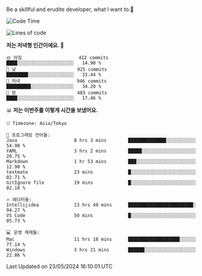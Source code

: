 Be a skillful and erudite developer, what I want to.👶

<!--START_SECTION:waka-->
![Code Time](http://img.shields.io/badge/Code%20Time-825%20hrs%2055%20mins-blue)

![Lines of code](https://img.shields.io/badge/%EC%A0%80%EB%8A%94%20%EC%97%AC%ED%83%9C%EA%B9%8C%EC%A7%80%20-2.1%20million%20%EC%A4%84%EC%9D%98%20%EC%BD%94%EB%93%9C%EB%A5%BC%20%EC%9E%91%EC%84%B1%ED%96%88%EC%96%B4%EC%9A%94.-blue)

**저는 저녁형 인간이에요. 🦉** 

```text
🌞 아침                     412 commits         ████░░░░░░░░░░░░░░░░░░░░░   14.90 % 
🌆 낮　                     925 commits         ████████░░░░░░░░░░░░░░░░░   33.44 % 
🌃 저녁                     946 commits         █████████░░░░░░░░░░░░░░░░   34.20 % 
🌙 밤　                     483 commits         ████░░░░░░░░░░░░░░░░░░░░░   17.46 % 
```


📊 **저는 이번주를 이렇게 시간을 보냈어요.** 

```text
🕑︎ Timezone: Asia/Tokyo

💬 프로그래밍 언어들: 
Java                     8 hrs 3 mins        ██████████████░░░░░░░░░░░   54.90 % 
YAML                     3 hrs 2 mins        █████░░░░░░░░░░░░░░░░░░░░   20.75 % 
Markdown                 1 hr 53 mins        ███░░░░░░░░░░░░░░░░░░░░░░   12.90 % 
textmate                 23 mins             █░░░░░░░░░░░░░░░░░░░░░░░░   02.71 % 
GitIgnore file           19 mins             █░░░░░░░░░░░░░░░░░░░░░░░░   02.18 % 

🔥 에디터들: 
Intellijidea             13 hrs 49 mins      ████████████████████████░   94.27 % 
VS Code                  50 mins             █░░░░░░░░░░░░░░░░░░░░░░░░   05.73 % 

💻 운영 체제들: 
Mac                      11 hrs 18 mins      ███████████████████░░░░░░   77.14 % 
Windows                  3 hrs 21 mins       ██████░░░░░░░░░░░░░░░░░░░   22.86 % 
```


 Last Updated on 23/05/2024 16:10:01 UTC
<!--END_SECTION:waka-->
